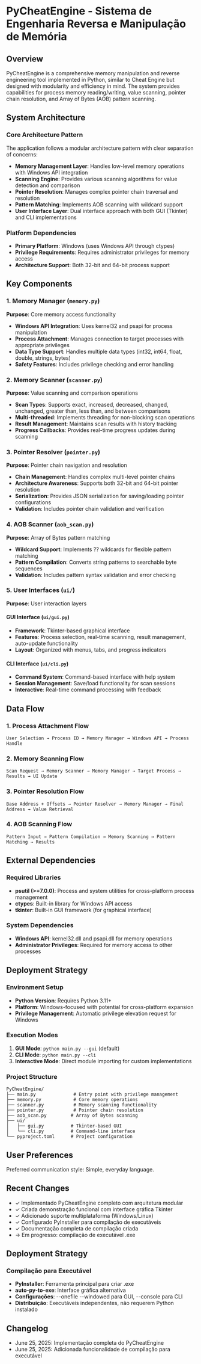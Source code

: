# PyCheatEngine - Sistema de Engenharia Reversa e Manipulação de Memória

## Overview

PyCheatEngine is a comprehensive memory manipulation and reverse engineering tool implemented in Python, similar to Cheat Engine but designed with modularity and efficiency in mind. The system provides capabilities for process memory reading/writing, value scanning, pointer chain resolution, and Array of Bytes (AOB) pattern scanning.

## System Architecture

### Core Architecture Pattern
The application follows a modular architecture pattern with clear separation of concerns:

- **Memory Management Layer**: Handles low-level memory operations with Windows API integration
- **Scanning Engine**: Provides various scanning algorithms for value detection and comparison
- **Pointer Resolution**: Manages complex pointer chain traversal and resolution
- **Pattern Matching**: Implements AOB scanning with wildcard support
- **User Interface Layer**: Dual interface approach with both GUI (Tkinter) and CLI implementations

### Platform Dependencies
- **Primary Platform**: Windows (uses Windows API through ctypes)
- **Privilege Requirements**: Requires administrator privileges for memory access
- **Architecture Support**: Both 32-bit and 64-bit process support

## Key Components

### 1. Memory Manager (`memory.py`)
**Purpose**: Core memory access functionality
- **Windows API Integration**: Uses kernel32 and psapi for process manipulation
- **Process Attachment**: Manages connection to target processes with appropriate privileges
- **Data Type Support**: Handles multiple data types (int32, int64, float, double, strings, bytes)
- **Safety Features**: Includes privilege checking and error handling

### 2. Memory Scanner (`scanner.py`)
**Purpose**: Value scanning and comparison operations
- **Scan Types**: Supports exact, increased, decreased, changed, unchanged, greater than, less than, and between comparisons
- **Multi-threaded**: Implements threading for non-blocking scan operations
- **Result Management**: Maintains scan results with history tracking
- **Progress Callbacks**: Provides real-time progress updates during scanning

### 3. Pointer Resolver (`pointer.py`)
**Purpose**: Pointer chain navigation and resolution
- **Chain Management**: Handles complex multi-level pointer chains
- **Architecture Awareness**: Supports both 32-bit and 64-bit pointer resolution
- **Serialization**: Provides JSON serialization for saving/loading pointer configurations
- **Validation**: Includes pointer chain validation and verification

### 4. AOB Scanner (`aob_scan.py`)
**Purpose**: Array of Bytes pattern matching
- **Wildcard Support**: Implements ?? wildcards for flexible pattern matching
- **Pattern Compilation**: Converts string patterns to searchable byte sequences
- **Validation**: Includes pattern syntax validation and error checking

### 5. User Interfaces (`ui/`)
**Purpose**: User interaction layers

#### GUI Interface (`ui/gui.py`)
- **Framework**: Tkinter-based graphical interface
- **Features**: Process selection, real-time scanning, result management, auto-update functionality
- **Layout**: Organized with menus, tabs, and progress indicators

#### CLI Interface (`ui/cli.py`)
- **Command System**: Command-based interface with help system
- **Session Management**: Save/load functionality for scan sessions
- **Interactive**: Real-time command processing with feedback

## Data Flow

### 1. Process Attachment Flow
```
User Selection → Process ID → Memory Manager → Windows API → Process Handle
```

### 2. Memory Scanning Flow
```
Scan Request → Memory Scanner → Memory Manager → Target Process → Results → UI Update
```

### 3. Pointer Resolution Flow
```
Base Address + Offsets → Pointer Resolver → Memory Manager → Final Address → Value Retrieval
```

### 4. AOB Scanning Flow
```
Pattern Input → Pattern Compilation → Memory Scanning → Pattern Matching → Results
```

## External Dependencies

### Required Libraries
- **psutil (>=7.0.0)**: Process and system utilities for cross-platform process management
- **ctypes**: Built-in library for Windows API access
- **tkinter**: Built-in GUI framework (for graphical interface)

### System Dependencies
- **Windows API**: kernel32.dll and psapi.dll for memory operations
- **Administrator Privileges**: Required for memory access to other processes

## Deployment Strategy

### Environment Setup
- **Python Version**: Requires Python 3.11+
- **Platform**: Windows-focused with potential for cross-platform expansion
- **Privilege Management**: Automatic privilege elevation request for Windows

### Execution Modes
1. **GUI Mode**: `python main.py --gui` (default)
2. **CLI Mode**: `python main.py --cli`
3. **Interactive Mode**: Direct module importing for custom implementations

### Project Structure
```
PyCheatEngine/
├── main.py              # Entry point with privilege management
├── memory.py            # Core memory operations
├── scanner.py           # Memory scanning functionality
├── pointer.py           # Pointer chain resolution
├── aob_scan.py         # Array of Bytes scanning
├── ui/
│   ├── gui.py          # Tkinter-based GUI
│   └── cli.py          # Command-line interface
└── pyproject.toml      # Project configuration
```

## User Preferences

Preferred communication style: Simple, everyday language.

## Recent Changes

- ✓ Implementado PyCheatEngine completo com arquitetura modular
- ✓ Criada demonstração funcional com interface gráfica Tkinter
- ✓ Adicionado suporte multiplataforma (Windows/Linux)
- ✓ Configurado PyInstaller para compilação de executáveis
- ✓ Documentação completa de compilação criada
- → Em progresso: compilação de executável .exe

## Deployment Strategy

### Compilação para Executável
- **PyInstaller**: Ferramenta principal para criar .exe
- **auto-py-to-exe**: Interface gráfica alternativa
- **Configurações**: --onefile --windowed para GUI, --console para CLI
- **Distribuição**: Executáveis independentes, não requerem Python instalado

## Changelog

- June 25, 2025: Implementação completa do PyCheatEngine
- June 25, 2025: Adicionada funcionalidade de compilação para executável